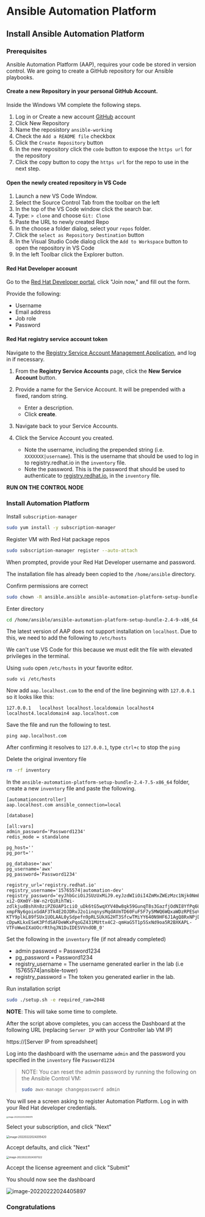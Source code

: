 # Ansible Automation Platform

## Install Ansible Automation Platform

### Prerequisites

Ansible Automation Platform (AAP), requires your code be stored in version control. We are going to create a GitHub repository for our Ansible playbooks.



#### Create a new Repository in your personal GitHub Account.

Inside the Windows VM complete the following steps.

1. Log in or Create a new account [GitHub](https://github.com/) account
2. Click New Repository
3. Name the reposistory `ansible-working`
4. Check the `Add a README file` checkbox
5. Click the `Create Repository` button
6. In the new repository click the `code` button to expose the `https url` for the repository
7. Click the copy button to copy the `https url` for the repo to use in the next step.



#### Open the newly created repository in VS Code

1. Launch a new VS Code Window.
2. Select the Source Control Tab from the toolbar on the left
3. In the top of the VS Code window click the search bar.
4. Type: `> clone` and choose `Git: Clone`
5. Paste the URL to newly created Repo
6. In the choose a folder dialog, select your `repos` folder.
7. Click the `select as Repository Destination` button
8. In the Visual Studio Code dialog click the `Add to Workspace` button to open the repository in VS Code
9. In the left Toolbar click the Explorer button.



#### Red Hat Developer account

Go to the [Red Hat Developer portal](https://developers.redhat.com/about), click "Join now," and fill out the form. 

Provide the following: 

* Username 
* Email address 
* Job role 
* Password 



#### Red Hat registry service account token

Navigate to the [Registry Service Account Management Application](https://access.redhat.com/terms-based-registry/), and log in if necessary.

1. From the **Registry Service Accounts** page, click the **New Service Account** button.

2. Provide a name for the Service Account. It will be prepended with a fixed, random string.

   - Enter a description.
   - Click **create**.

3. Navigate back to your Service Accounts.

4. Click the Service Account you created.

   - Note the username, including the prepended string (i.e. `XXXXXXX|username`). This is the username that should be used to log in to registry.redhat.io in the `inventory` file.
   - Note the password. This is the password that should be used to authenticate to [registry.redhat.io.](https://registry.redhat.io) in the `inventory` file.






**RUN ON THE CONTROL NODE**


### Install Automation Platform 


Install `subscription-manager`

```bash
sudo yum install -y subscription-manager
```



Register VM with Red Hat package repos

```bash
sudo subscription-manager register --auto-attach
```



When prompted, provide your Red Hat Developer username and password.

The installation file has already been copied to the `/home/ansible` directory. 


Confirm permissions are correct
```bash
sudo chown -R ansible.ansible ansible-automation-platform-setup-bundle-2.4-9-x86_64.tar
```

Enter directory 

```bash
cd /home/ansible/ansible-automation-platform-setup-bundle-2.4-9-x86_64.tar
```



The latest version of AAP does not support installation on `localhost`. Due to this, we need to add the following to `/etc/hosts`



We can't use VS Code for this because we must edit the file with elevated privileges in the terminal.

Using `sudo` open `/etc/hosts` in your favorite editor. 

```
sudo vi /etc/hosts
```



Now add `aap.localhost.com` to the end of the line beginning with `127.0.0.1` so it looks like this:

```
127.0.0.1   localhost localhost.localdomain localhost4 localhost4.localdomain4 aap.localhost.com
```

Save the file and run the following to test.

```
ping aap.localhost.com
```

After confirming it resolves to `127.0.0.1`, type `ctrl+c` to stop the `ping`

Delete the original inventory file

```bash
rm -rf inventory
```



In the `ansible-automation-platform-setup-bundle-2.4-7.5-x86_64` folder, create a new `inventory` file and paste the following.

```
[automationcontroller]
aap.localhost.com ansible_connection=local

[database]

[all:vars]
admin_password='Password1234'
redis_mode = standalone

pg_host=''
pg_port=''

pg_database='awx'
pg_username='awx'
pg_password='Password1234'

registry_url='registry.redhat.io'
registry_username='15765574|automation-dev'
registry_password='eyJhbGciOiJSUzUxMiJ9.eyJzdWIiOiI4ZmMxZWEzMzc1Njk0NmEzOGQxODZlODU2YmU3MjA5OCJ9.RkEszJ1mGa1JGDi0nIF5UDB7WrhlHhTgB1ruo4cxu9Ws6hDDA39N_Ek9FZqGajn7Peseq8dBXxlEomzv0jb8jzOzOm3Yeq-xi2-OXm0Y-bW-n2rQiRihTWi-zdlkjudBshXn8ziPZ6UAP1ciiO_uDk6tG5wqXYV40w8qk59GunqT8s3GazfjOdNI8YfPq6UbqNcm7f7bNeHYrX4vv9VtHtRRK-xmpFNy6goixGdAF3Tk4E2OJDRvJ2o1inqnysMqdAVmTD60FuF5F7y5MWQ6WQxaWDzRPESoVPMa_tJMD_RvgpnJ1iQf9RbqP39Ls7SlnoWuH0X2LmiHPWhLbQ7RX7J11nOCBVEqZDe0Xg7ctnrChZyWFm4xcwPWUhmZFNPRrdSx8Rv8mM_XTCGiTNQBkGOmHxLj8CLHhT53uI_H4bG5ILveKguFUbkYpjJseB_FZzoPm6yheyixS12FbMencDKaOtMUxb58K7DmPwugRE6kX-KTY9plkL89fSUx1UOLAAL0ySdpefn9pRLSUkXG2HT3SfcwTMiYY640N9HF6J1AgQ8RxNPjDNp30s0s6NaUXua-cDpwKLkxESeK3PfdSAFDeWKxPqoGZ431MUttx4C2-qmHaG5T1p5SxNd9oa5R2BXKAPL-VTFoWwoIXaUOcrRthqJN1DuIDESVVndOB_0'
```

Set the following in the `inventory` file (if not already completed) 

* admin password = Password1234   
* pg_password = Password1234   
* registry_username = The username generated earlier in the lab (i.e 15765574|ansible-tower)   
* registry_password = The token you generated earlier in the lab.   

Run installation script

```bash
sudo ./setup.sh -e required_ram=2048
```





**NOTE**: This will take some time to complete.



After the script above completes, you can access the Dashboard at the following URL (replacing `Server IP` with your Controller lab VM IP)  

https://[Server IP from spreadsheet]



Log into the dashboard with the username `admin` and the password you specified in the `inventory` file `Password1234`



> NOTE: You can reset the admin password by running the following on the Ansible Control VM:
>
> ```bash
> sudo awx-manage changepassword admin
> ```



You will see a screen asking to register Automation Platform. Log in with your Red Hat developer credentials.

<img src="images/image-20220222022946979.png" alt="image-20220222022946979" style="zoom: 33%;" />



Select your subscription, and click "Next"

<img src="images/image-20220222024205420.png" alt="image-20220222024205420" style="zoom:50%;" />

Accept defaults, and click "Next"

<img src="images/image-20220222024307322.png" alt="image-20220222024307322" style="zoom:45%;" />

Accept the license agreement and click "Submit"



You should now see the dashboard 

![image-20220222024405897](images/image-20220222024405897.png)

### Congratulations
